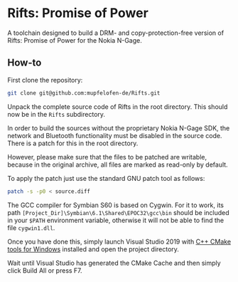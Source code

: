 # Rifts: Promise of Power

A toolchain designed to build a DRM- and copy-protection-free version of
Rifts: Promise of Power for the Nokia N-Gage.

## How-to

First clone the repository:
```bash
git clone git@github.com:mupfelofen-de/Rifts.git
```

Unpack the complete source code of Rifts in the root directory. This
should now be in the `Rifts` subdirectory.

In order to build the sources without the proprietary Nokia N-Gage SDK,
the network and Bluetooth functionality must be disabled in the source
code. There is a patch for this in the root directory.

However, please make sure that the files to be patched are writable,
because in the original archive, all files are marked as read-only by
default.

To apply the patch just use the standard GNU patch tool as follows:
```bash
patch -s -p0 < source.diff
```

The GCC compiler for Symbian S60 is based on Cygwin. For it to work, its
path `[Project_Dir]\Symbian\6.1\Shared\EPOC32\gcc\bin` should be
included in your `$PATH` environment variable, otherwise it will not be
able to find the file `cygwin1.dll`.

Once you have done this, simply launch Visual Studio 2019 with [C++
CMake tools for
Windows](https://docs.microsoft.com/en-us/cpp/build/cmake-projects-in-visual-studio?view=vs-2019#installation)
installed and open the project directory.

Wait until Visual Studio has generated the CMake Cache and then simply
click Build All or press F7.
